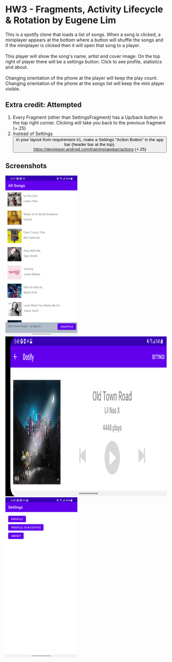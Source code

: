 # HW3 - Fragments, Activity Lifecycle & Rotation by Eugene Lim

This is a spotify clone that loads a list of songs. When a song is clicked, a miniplayer appears at the bottom where a button will shuffle the songs and if the miniplayer is clicked then it will open that song to a player.<br/>
<br/>
This player will show the song's name, artist and cover image. On the top right of player there will be a settings button. Click to see profile, statistics and about.<br/>
<br/>
Changing orientation of the phone at the player will keep the play count. Changing orientation of the phone at the songs list will keep the mini player visible.

## Extra credit: Attempted
1. Every Fragment (other than SettingsFragment) has a Up/back button in the top right corner. Clicking
will take you back to the previous fragment (+.25)
2. Instead of Settings <Button> in your layout from requirement #1, make a Settings "Action Button” in
the app bar (header bar at the top). https://developer.android.com/training/appbar/actions (+.25)

## Screenshots
<img src="./ss_songs_list.png" alt="Screenshot of the app" height="500" />
<img src="./ss_horizontal_player.png" alt="Screenshot of the app" height="500" />
<img src="./ss_settings.png" alt="Screenshot of the app" height="500" />
